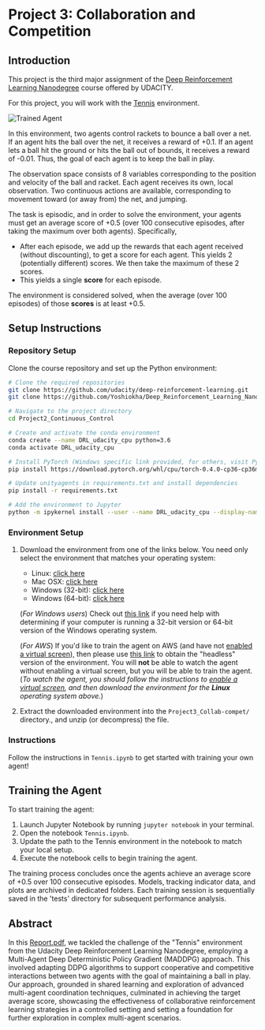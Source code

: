 [//]: # (Image References)

[image1]: (./reports/gif_tennis_800px.gif) "Trained Agent"


# Project 3: Collaboration and Competition

## Introduction

This project is the third major assignment of the [Deep Reinforcement Learning Nanodegree](https://www.udacity.com/course/deep-reinforcement-learning-nanodegree--nd893) course offered by UDACITY.

For this project, you will work with the [Tennis](https://github.com/Unity-Technologies/ml-agents/blob/master/docs/Learning-Environment-Examples.md#tennis) environment.

![Trained Agent][image1]

In this environment, two agents control rackets to bounce a ball over a net. If an agent hits the ball over the net, it receives a reward of +0.1.  If an agent lets a ball hit the ground or hits the ball out of bounds, it receives a reward of -0.01.  Thus, the goal of each agent is to keep the ball in play.

The observation space consists of 8 variables corresponding to the position and velocity of the ball and racket. Each agent receives its own, local observation.  Two continuous actions are available, corresponding to movement toward (or away from) the net, and jumping. 

The task is episodic, and in order to solve the environment, your agents must get an average score of +0.5 (over 100 consecutive episodes, after taking the maximum over both agents). Specifically,

- After each episode, we add up the rewards that each agent received (without discounting), to get a score for each agent. This yields 2 (potentially different) scores. We then take the maximum of these 2 scores.
- This yields a single **score** for each episode.

The environment is considered solved, when the average (over 100 episodes) of those **scores** is at least +0.5.

## Setup Instructions

### Repository Setup

Clone the course repository and set up the Python environment:

```bash
# Clone the required repositories
git clone https://github.com/udacity/deep-reinforcement-learning.git
git clone https://github.com/Yoshiokha/Deep_Reinforcement_Learning_Nanodegree_UDACITY/Project2_Continuous_Control.git

# Navigate to the project directory
cd Project2_Continuous_Control

# Create and activate the conda environment
conda create --name DRL_udacity_cpu python=3.6
conda activate DRL_udacity_cpu

# Install PyTorch (Windows specific link provided, for others, visit PyTorch's previous versions page)
pip install https://download.pytorch.org/whl/cpu/torch-0.4.0-cp36-cp36m-win_amd64.whl

# Update unityagents in requirements.txt and install dependencies
pip install -r requirements.txt

# Add the environment to Jupyter
python -m ipykernel install --user --name DRL_udacity_cpu --display-name "Python 3.6 (DRL_udacity_cpu)"
```

### Environment Setup

1. Download the environment from one of the links below.  You need only select the environment that matches your operating system:
    - Linux: [click here](https://s3-us-west-1.amazonaws.com/udacity-drlnd/P3/Tennis/Tennis_Linux.zip)
    - Mac OSX: [click here](https://s3-us-west-1.amazonaws.com/udacity-drlnd/P3/Tennis/Tennis.app.zip)
    - Windows (32-bit): [click here](https://s3-us-west-1.amazonaws.com/udacity-drlnd/P3/Tennis/Tennis_Windows_x86.zip)
    - Windows (64-bit): [click here](https://s3-us-west-1.amazonaws.com/udacity-drlnd/P3/Tennis/Tennis_Windows_x86_64.zip)
    
    (_For Windows users_) Check out [this link](https://support.microsoft.com/en-us/help/827218/how-to-determine-whether-a-computer-is-running-a-32-bit-version-or-64) if you need help with determining if your computer is running a 32-bit version or 64-bit version of the Windows operating system.

    (_For AWS_) If you'd like to train the agent on AWS (and have not [enabled a virtual screen](https://github.com/Unity-Technologies/ml-agents/blob/master/docs/Training-on-Amazon-Web-Service.md)), then please use [this link](https://s3-us-west-1.amazonaws.com/udacity-drlnd/P3/Tennis/Tennis_Linux_NoVis.zip) to obtain the "headless" version of the environment.  You will **not** be able to watch the agent without enabling a virtual screen, but you will be able to train the agent.  (_To watch the agent, you should follow the instructions to [enable a virtual screen](https://github.com/Unity-Technologies/ml-agents/blob/master/docs/Training-on-Amazon-Web-Service.md), and then download the environment for the **Linux** operating system above._)

2. Extract the downloaded environment into the `Project3_Collab-compet/` directory., and unzip (or decompress) the file. 


### Instructions

Follow the instructions in `Tennis.ipynb` to get started with training your own agent!  

## Training the Agent

To start training the agent:

1. Launch Jupyter Notebook by running `jupyter notebook` in your terminal.
2. Open the notebook `Tennis.ipynb`.
3. Update the path to the Tennis environment in the notebook to match your local setup.
4. Execute the notebook cells to begin training the agent.

The training process concludes once the agents achieve an average score of +0.5 over 100 consecutive episodes. Models, tracking indicator data, and plots are archived in dedicated folders. Each training session is sequentially saved in the 'tests' directory for subsequent performance analysis.

## Abstract

In this [Report.pdf](./reports/Report.pdf), we tackled the challenge of the "Tennis" environment from the Udacity Deep Reinforcement Learning Nanodegree, employing a Multi-Agent Deep Deterministic Policy Gradient (MADDPG) approach. This involved adapting DDPG algorithms to support cooperative and competitive interactions between two agents with the goal of maintaining a ball in play. Our approach, grounded in shared learning and exploration of advanced multi-agent coordination techniques, culminated in achieving the target average score, showcasing the effectiveness of collaborative reinforcement learning strategies in a controlled setting and setting a foundation for further exploration in complex multi-agent scenarios.